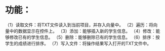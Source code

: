 功能：
===
  （1）读取文件：将TXT文件读入到当前项目，并存入向量中。
  （2）遍历：将向量中的数据显示在控件上。
  （3）添加：能够插入新的学生信息。
  （4）修改：能够修改已有的学生信息。
  （5）删除：能够删除已有的学生信息。
  （6）排序：按学生的成绩进行排序。
  （7）写入文件：将操作结果写入打开的TXT文件中。
